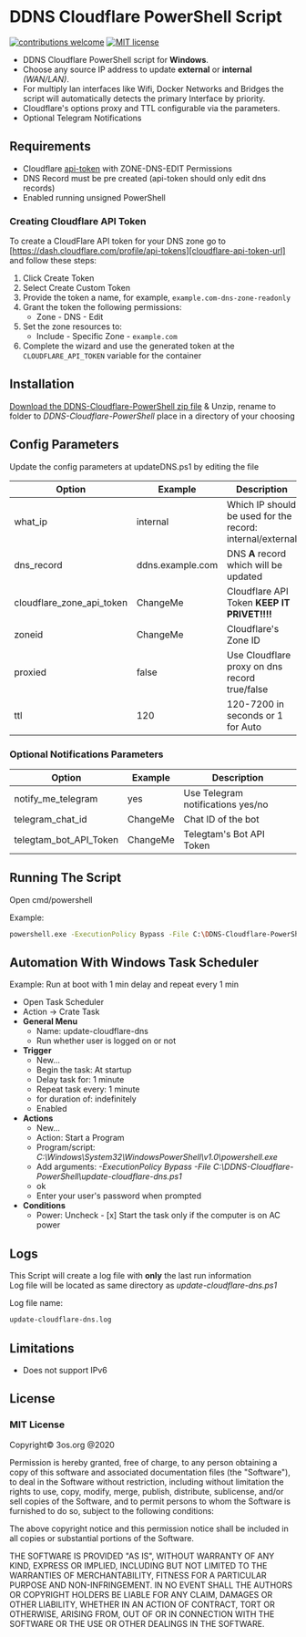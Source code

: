 # DDNS Cloudflare PowerShell Script

[![contributions welcome](https://img.shields.io/badge/contributions-welcome-brightgreen.svg?style=flat)](https://github.com/fire1ce/3os.org/tree/master/src)
[![MIT license](https://img.shields.io/badge/License-MIT-blue.svg)](https://mit-license.org/)

- DDNS Cloudflare PowerShell script for **Windows**.
- Choose any source IP address to update **external** or **internal** _(WAN/LAN)_.
- For multiply lan interfaces like Wifi, Docker Networks and Bridges the script will automatically detects the primary Interface by priority.
- Cloudflare's options proxy and TTL configurable via the parameters.
- Optional Telegram Notifications

## Requirements

- Cloudflare [api-token](https://dash.cloudflare.com/profile/api-tokens) with ZONE-DNS-EDIT Permissions
- DNS Record must be pre created (api-token should only edit dns records)
- Enabled running unsigned PowerShell

### Creating Cloudflare API Token

To create a CloudFlare API token for your DNS zone go to [https://dash.cloudflare.com/profile/api-tokens][cloudflare-api-token-url] and follow these steps:

1. Click Create Token
2. Select Create Custom Token
3. Provide the token a name, for example, `example.com-dns-zone-readonly`
4. Grant the token the following permissions:
   - Zone - DNS - Edit
5. Set the zone resources to:
   - Include - Specific Zone - `example.com`
6. Complete the wizard and use the generated token at the `CLOUDFLARE_API_TOKEN` variable for the container

## Installation

[Download the DDNS-Cloudflare-PowerShell zip file](https://github.com/fire1ce/DDNS-Cloudflare-PowerShell/archive/refs/heads/main.zip) & Unzip,
rename to folder to _DDNS-Cloudflare-PowerShell_ place in a directory of your choosing

## Config Parameters

Update the config parameters at updateDNS.ps1 by editing the file

| **Option**                | **Example**      | **Description**                                           |
| ------------------------- | ---------------- | --------------------------------------------------------- |
| what_ip                   | internal         | Which IP should be used for the record: internal/external |
| dns_record                | ddns.example.com | DNS **A** record which will be updated                    |
| cloudflare_zone_api_token | ChangeMe         | Cloudflare API Token **KEEP IT PRIVET!!!!**               |
| zoneid                    | ChangeMe         | Cloudflare's Zone ID                                      |
| proxied                   | false            | Use Cloudflare proxy on dns record true/false             |
| ttl                       | 120              | 120-7200 in seconds or 1 for Auto                         |

### Optional Notifications Parameters

| **Option**             | **Example** | **Description**                   |
| ---------------------- | ----------- | --------------------------------- |
| notify_me_telegram     | yes         | Use Telegram notifications yes/no |
| telegram_chat_id       | ChangeMe    | Chat ID of the bot                |
| telegtam_bot_API_Token | ChangeMe    | Telegtam's Bot API Token          |

## Running The Script

Open cmd/powershell

Example:

```bash
powershell.exe -ExecutionPolicy Bypass -File C:\DDNS-Cloudflare-PowerShell\update-cloudflare-dns.ps1
```

## Automation With Windows Task Scheduler

Example:
Run at boot with 1 min delay and repeat every 1 min

- Open Task Scheduler
- Action -> Crate Task
- **General Menu**
  - Name: update-cloudflare-dns
  - Run whether user is logged on or not
- **Trigger**
  - New...
  - Begin the task: At startup
  - Delay task for: 1 minute
  - Repeat task every: 1 minute
  - for duration of: indefinitely
  - Enabled
- **Actions**
  - New...
  - Action: Start a Program
  - Program/script: _C:\Windows\System32\WindowsPowerShell\v1.0\powershell.exe_
  - Add arguments: _-ExecutionPolicy Bypass -File C:\DDNS-Cloudflare-PowerShell\update-cloudflare-dns.ps1_
  - ok
  - Enter your user's password when prompted
- **Conditions**
  - Power: Uncheck - [x] Start the task only if the computer is on AC power

## Logs

This Script will create a log file with **only** the last run information  
Log file will be located as same directory as _update-cloudflare-dns.ps1_

Log file name:

```bash
update-cloudflare-dns.log
```

## Limitations

- Does not support IPv6

## License

### MIT License

Copyright© 3os.org @2020

Permission is hereby granted, free of charge, to any person obtaining a copy
of this software and associated documentation files (the "Software"), to
deal in the Software without restriction, including without limitation the
rights to use, copy, modify, merge, publish, distribute, sublicense, and/or
sell copies of the Software, and to permit persons to whom the Software is
furnished to do so, subject to the following conditions:

The above copyright notice and this permission notice shall be included in
all copies or substantial portions of the Software.

THE SOFTWARE IS PROVIDED "AS IS", WITHOUT WARRANTY OF ANY KIND, EXPRESS OR
IMPLIED, INCLUDING BUT NOT LIMITED TO THE WARRANTIES OF MERCHANTABILITY,
FITNESS FOR A PARTICULAR PURPOSE AND NON-INFRINGEMENT. IN NO EVENT SHALL THE
AUTHORS OR COPYRIGHT HOLDERS BE LIABLE FOR ANY CLAIM, DAMAGES OR OTHER
LIABILITY, WHETHER IN AN ACTION OF CONTRACT, TORT OR OTHERWISE, ARISING
FROM, OUT OF OR IN CONNECTION WITH THE SOFTWARE OR THE USE OR OTHER DEALINGS
IN THE SOFTWARE.

<!-- urls -->
<!-- appendices -->

[cloudflare-api-token-url]: https://dash.cloudflare.com/profile/api-tokens 'Cloudflare API Token'

<!-- end appendices -->
